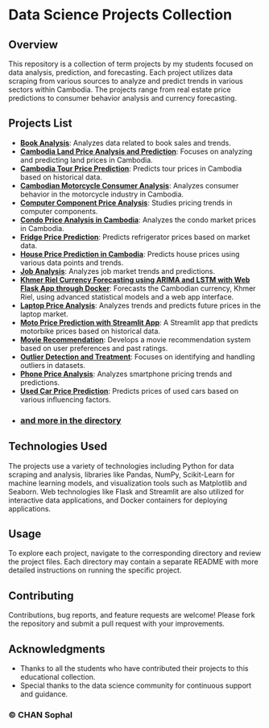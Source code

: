 # Data Science Projects Collection

## Overview

This repository is a collection of term projects by my students focused on data analysis, prediction, and forecasting. Each project utilizes data scraping from various sources to analyze and predict trends in various sectors within Cambodia. The projects range from real estate price predictions to consumer behavior analysis and currency forecasting.

## Projects List

- **[Book Analysis](./Book%20analysis)**: Analyzes data related to book sales and trends.
- **[Cambodia Land Price Analysis and Prediction](./Cambodia%20land%20price%20analysis%20and%20prediction)**: Focuses on analyzing and predicting land prices in Cambodia.
- **[Cambodia Tour Price Prediction](./Cambodia%20tour%20price%20prediction)**: Predicts tour prices in Cambodia based on historical data.
- **[Cambodian Motorcycle Consumer Analysis](./Cambodian%20motocycle%20comuser%20analysis)**: Analyzes consumer behavior in the motorcycle industry in Cambodia.
- **[Computer Component Price Analysis](./Computer%20component%20price%20analysis)**: Studies pricing trends in computer components.
- **[Condo Price Analysis in Cambodia](./Condo%20price%20analysis%20in%20Cambodia)**: Analyzes the condo market prices in Cambodia.
- **[Fridge Price Prediction](./Fridge%20Price%20prediction)**: Predicts refrigerator prices based on market data.
- **[House Price Prediction in Cambodia](./House%20price%20prediction%20in%20Cambodia)**: Predicts house prices using various data points and trends.
- **[Job Analysis](./Job%20Analysis)**: Analyzes job market trends and predictions.
- **[Khmer Riel Currency Forecasting using ARIMA and LSTM with Web Flask App through Docker](./Khmer%20Riel%20Currency%20forcesting%20using%20arima%20and%20lstm%20with%20web%20flask%20app%20throw%20docker)**: Forecasts the Cambodian currency, Khmer Riel, using advanced statistical models and a web app interface.
- **[Laptop Price Analysis](./Laptop%20price%20analysis)**: Analyzes trends and predicts future prices in the laptop market.
- **[Moto Price Prediction with Streamlit App](./Moto%20price%20prediction%20with%20streamlit%20app)**: A Streamlit app that predicts motorbike prices based on historical data.
- **[Movie Recommendation](./Movie%20Recommendation)**: Develops a movie recommendation system based on user preferences and past ratings.
- **[Outlier Detection and Treatment](./Outlier%20detection%20and%20treatment)**: Focuses on identifying and handling outliers in datasets.
- **[Phone Price Analysis](./Phone%20Price%20analysis)**: Analyzes smartphone pricing trends and predictions.
- **[Used Car Price Prediction](./Used%20Car%20Price%20Prediction)**: Predicts prices of used cars based on various influencing factors.
- ### [and more in the directory](https://github.com/sophalITC/Data-Science-Project-) 

## Technologies Used

The projects use a variety of technologies including Python for data scraping and analysis, libraries like Pandas, NumPy, Scikit-Learn for machine learning models, and visualization tools such as Matplotlib and Seaborn. Web technologies like Flask and Streamlit are also utilized for interactive data applications, and Docker containers for deploying applications.

## Usage

To explore each project, navigate to the corresponding directory and review the project files. Each directory may contain a separate README with more detailed instructions on running the specific project.

## Contributing

Contributions, bug reports, and feature requests are welcome! Please fork the repository and submit a pull request with your improvements.


## Acknowledgments

- Thanks to all the students who have contributed their projects to this educational collection.
- Special thanks to the data science community for continuous support and guidance.

### &copy; CHAN Sophal
